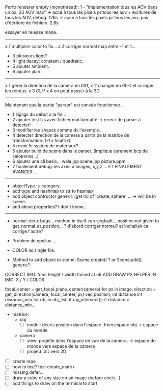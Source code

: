 
Perfo renderer empty (monothread): 
 1 - "implementation tous les AOV dans un px, 30 AOV max"
  -> accé à tous les pixels pr tous les aov + écritures de tous les AOV, debug.
  126s
  -> accé à tous les pixels pr tous les aov, pas d'écriture de fichiers.
  2.8s 
  
essayer en release mode.


--- 

x 1 multiplier color to fix...
x 2 corriger normal map entre -1 et 1...
- 3 plusieurs light?
- 4 light decay: constant / quadratic.
- 5 ajouter ambient.
- 6 ajouter plan.

---

x 1 gerer la direction de la camera en 001,
x 2 changer en 00-1 et corriger les rendus.
x 3 CLI !
x 4 on peut passer à la 3D.


---

Maintenant que la partie "parser" est censée fonctionner...
- 1 zigligs du début à la fin...
- 2 ajouter test Us avec fichier mal formatté -> erreur de parser à detecter!
- 3 modifier les shapes comme ds l'exemple...
- 4 detecter direction de la camera à partir de la matrice de transformation: (-1 x tmatrix)
- 5 revoir le system de materiaux? 
- 5 ajouter build de scene dans le parser. (implique surement bcp de saloperies...)
- 6 ajouter une cli basic... wala jpp scene.jpp picture.ppm
- 7 finalement débug: les axes d'images, x,y,z ... ET FINALEMENT AVANCER....

-----

- objectType -> category
- add type and hashmap to str to hasmap
- add object contructor generic (get rid of 'create_sphere' ... -> will be in scene.
- and about properties? I don't know...

-----

- normal: deux bugs... method in itself can segfault...
          position not given to get_normal_at_position...
? d'abord corriger normal? et inchallah ca corrige l'autre?
- Problem de epsilon....

- COLOR as single file.
- Method to add object to scene: Scene.create() ? or Scene.add() generic?

CORRECT IMG: func height / width forced at u8
ADD DRAW PX HELPER IN IMG: X / Y / COLOR

focal_center = get_focal_plane_center(camera)
for px in image:
  direction = get_direction(camera, focal_center, px)
  vec position;
  int distance
  int disrance_min 
  for obj in obj_list:
    if ray_intersect():
      if distance > distance_min...




- matrice: 
  - obj
    - [ ] model: decris position dans l'espace. from espace obj -> espace du monde
  - camera
    - [ ] view: projette dans l'espace de vue de ta camera. -> espace du monde vers espace de ta camera
    - [ ] project: 3D vers 2D

- [ ] create repo
- [ ] how to test? test create_matrix
- [ ] missing defer...
- [ ] draw a cube of any size on an image (before circle...)
- [ ] add things to draw on the terminal to start.
